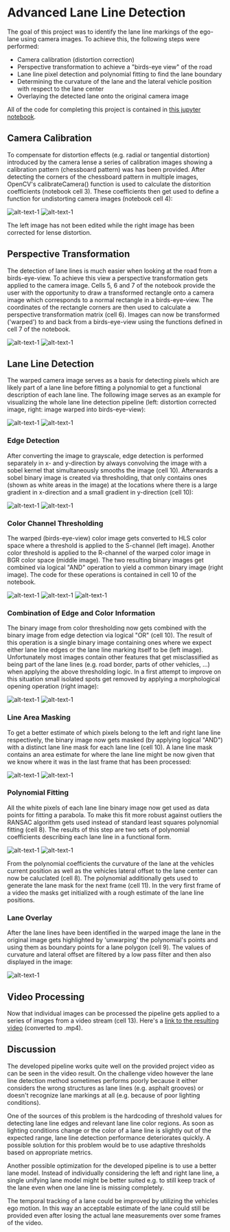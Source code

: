 # Advanced Lane Line Detection

The goal of this project was to identify the lane line markings of the ego-lane using camera images.
To achieve this, the following steps were performed:

* Camera calibration (distortion correction) 
* Perspective transformation to achieve a "birds-eye view" of the road
* Lane line pixel detection and polynomial fitting to find the lane boundary
* Determining the curvature of the lane and the lateral vehicle position with respect to the lane center
* Overlaying the detected lane onto the original camera image 

All of the code for completing this project is contained in [this jupyter notebook](https://github.com/Corni33/CarND_P4_AdvancedLaneLines/blob/master/advanced_lane_lines.ipynb).


## Camera Calibration

To compensate for distortion effects (e.g. radial or tangential distortion) introduced by the camera lense a series of calibration images showing a calibration pattern (chessboard pattern) was has been provided.
After detecting the corners of the chessboard pattern in multiple images, OpenCV's calibrateCamera() function is used to calculate the distorition coefficients (notebook cell 3).
These coefficients then get used to define a function for undistorting camera images (notebook cell 4):

![alt-text-1](./readme_images/chessboard_dist.png "Distorted Image") ![alt-text-1](./readme_images/chessboard_undist.png "Undistorted Image") 

The left image has not been edited while the right image has been corrected for lense distortion.


## Perspective Transformation

The detection of lane lines is much easier when looking at the road from a birds-eye-view.
To achieve this view a perspective transformation gets applied to the camera image.
Cells 5, 6 and 7 of the notebook provide the user with the opportunity to draw a transformed rectangle onto a camera image which corresponds to a normal rectangle in a birds-eye-view.
The coordinates of the rectangle corners are then used to calculate a perspective transformation matrix (cell 6).
Images can now be transformed ('warped') to and back from a birds-eye-view using the functions defined in cell 7 of the notebook. 

![alt-text-1](./readme_images/perspective_normal.png "Normal image") ![alt-text-1](./readme_images/perspective_top.png "Perspective transformed image") 


## Lane Line Detection

The warped camera image serves as a basis for detecting pixels which are likely part of a lane line before fitting a polynomial to get a functional description of each lane line. 
The following image serves as an example for visualizing the whole lane line detection pipeline (left: distortion corrected image, right: image warped into birds-eye-view):

![alt-text-1](./readme_images/input.png "distortion corrected imag") ![alt-text-1](./readme_images/input_warped.png "warped into birds-eye-view") 


### Edge Detection

After converting the image to grayscale, edge detection is performed separately in x- and y-direction by always convolving the image with a sobel kernel that simultaneously smooths the image (cell 10).
Afterwards a sobel binary image is created via thresholding, that only contains ones (shown as white areas in the image) at the locations where there is a large gradient in x-direction and a small gradient in y-direction (cell 10):

![alt-text-1](./readme_images/gray.png "grayscaled image") ![alt-text-1](./readme_images/sobel.png "thresholded sobel image") 


### Color Channel Thresholding

The warped (birds-eye-view) color image gets converted to HLS color space where a threshold is applied to the S-channel (left image).
Another color threshold is applied to the R-channel of the warped color image in BGR color space (middle image). 
The two resulting binary images get combined via logical "AND" operation to yield a common binary image (right image). The code for these operations is contained in cell 10 of the notebook.

![alt-text-1](./readme_images/s_binary.png "threshold on s-channel") ![alt-text-1](./readme_images/r_binary.png "threshold on r-channel") ![alt-text-1](./readme_images/s_r_binary.png "combined binary image") 


### Combination of Edge and Color Information

The binary image from color thresholding now gets combined with the binary image from edge detection via logical "OR" (cell 10).
The result of this operation is a single binary image containing ones where we expect either lane line edges or the lane line marking itself to be (left image).
Unfortunately most images contain other features that get misclassified as being part of the lane lines (e.g. road border, parts of other vehicles, ...) when applying the above thresholding logic.
In a first attempt to improve on this situation small isolated spots get removed by applying a morphological opening operation (right image):

![alt-text-1](./readme_images/binary_combined.png "combined binary image") ![alt-text-1](./readme_images/binary_combined_cleaned.png "cleaned up binary image")


### Line Area Masking

To get a better estimate of which pixels belong to the left and right lane line respectively, the binary image now gets masked (by applying logical "AND") with a distinct lane line mask for each lane line (cell 10).
A lane line mask contains an area estimate for where the lane line might be now given that we know where it was in the last frame that has been processed:

![alt-text-1](./readme_images/mask_left.png "mask for left lane line") ![alt-text-1](./readme_images/mask_right.png "mask for right lane line")

### Polynomial Fitting

All the white pixels of each lane line binary image now get used as data points for fitting a parabola. 
To make this fit more robust against outliers the RANSAC algorithm gets used instead of standard least squares polynomial fitting (cell 8).
The results of this step are two sets of polynomial coefficients describing each lane line in a functional form.

![alt-text-1](./readme_images/left_fit.png "parabola fitted for left lane line") ![alt-text-1](./readme_images/right_fit.png "parabola fitted for right lane line")

From the polynomial coefficients the curvature of the lane at the vehicles current position as well as the vehicles lateral offset to the lane center can now be caluclated (cell 8). 
The polynomial additionally gets used to generate the lane mask for the next frame (cell 11). In the very first frame of a video the masks get initialized with a rough estimate of the lane line positions.

### Lane Overlay 

After the lane lines have been identified in the warped image the lane in the original image gets highlighted by 'unwarping' the polynomial's points and using them as boundary points for a lane polygon (cell 9). 
The values of curvature and lateral offset are filtered by a low pass filter and then also displayed in the image:

![alt-text-1](./readme_images/final_image.png "final image with lane overlay") 


## Video Processing

Now that individual images can be processed the pipeline gets applied to a series of images from a video stream (cell 13).
Here's a [link to the resulting video](./output.mp4) (converted to .mp4).


## Discussion

The developed pipeline works quite well on the provided project video as can be seen in the video result. 
On the challenge video however the lane line detection method sometimes performs poorly because it either considers the wrong structures as lane lines (e.g. asphalt grooves) or doesn't recognize lane markings at all (e.g. because of poor lighting conditions).

One of the sources of this problem is the hardcoding of threshold values for detecting lane line edges and relevant lane line color regions.
As soon as lighting conditions change or the color of a lane line is slightly out of the expected range, lane line detection performance deteriorates quickly.
A possible solution for this problem would be to use adaptive thresholds based on appropriate metrics.

Another possible optimization for the developed pipeline is to use a better lane model. 
Instead of individually considering the left and right lane line, a single unifying lane model might be better suited e.g. to still keep track of the lane even when one lane line is missing completely.

The temporal tracking of a lane could be improved by utilizing the vehicles ego motion. 
In this way an acceptable estimate of the lane could still be provided even after losing the actual lane measurements over some frames of the video.






